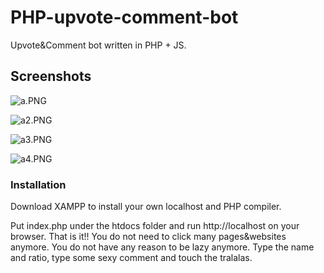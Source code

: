 # PHP-upvote-comment-bot
Upvote&Comment bot written in PHP + JS. 

## Screenshots

![a.PNG](https://res.cloudinary.com/hpiynhbhq/image/upload/v1520827664/fhf7tqzfcwnscwgdlfi6.png)

![a2.PNG](https://steemitimages.com/DQmaxEKbi3MLZYqDr5XqnVKjKaEyAZbLwF34T6qrCFWN14M/a2.PNG)

![a3.PNG](https://steemitimages.com/DQmdYa1NKfqa7NPSwPySoyVCDdSaQJ3m93w6VHFGLvRpNTn/a3.PNG)

![a4.PNG](https://steemitimages.com/DQmaWo1QAujztQZPdyewmGQhFmZTzEfCV627dpxBSYQbSkb/a4.PNG)


### Installation 

Download XAMPP to install your own localhost and PHP compiler.

Put index.php under the htdocs folder and run http://localhost on your browser. That is it!! You do not need to click many pages&websites anymore. You do not have any reason to be lazy anymore. Type the name and ratio, type some sexy comment and touch the tralalas.
